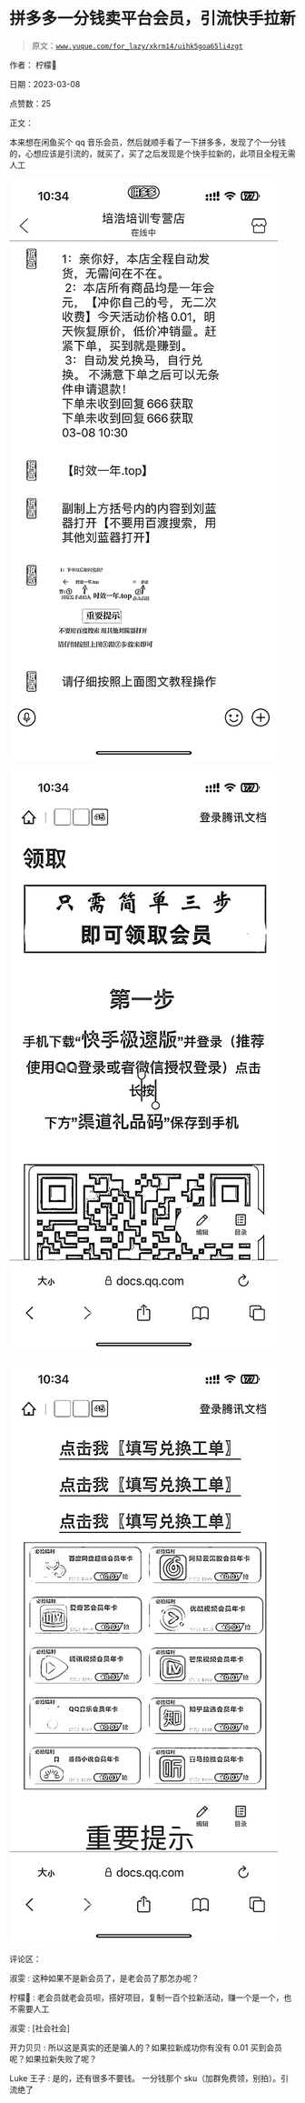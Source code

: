 # 拼多多一分钱卖平台会员，引流快手拉新

> 原文：[`www.yuque.com/for_lazy/xkrm14/uihk5goa65li4zgt`](https://www.yuque.com/for_lazy/xkrm14/uihk5goa65li4zgt)

作者： 柠檬🍋 

日期：2023-03-08 

点赞数：25 

正文： 

本来想在闲鱼买个 qq 音乐会员，然后就顺手看了一下拼多多，发现了个一分钱的，心想应该是引流的，就买了，买了之后发现是个快手拉新的，此项目全程无需人工 

![](img/69538c17031392ad5be92a717183b422.png)  

![](img/eae1d72296103db613d149b215c8ecc0.png)  

![](img/6837ee6bfa1e5192e940ce98fb410408.png)  

评论区： 

淑雯 : 这种如果不是新会员了，是老会员了那怎办呢？ 

柠檬🍋 : 老会员就老会员呗，搭好项目，复制一百个拉新活动，赚一个是一个，也不需要人工 

淑雯 : [社会社会] 

开力贝贝 : 所以这是真实的还是骗人的？如果拉新成功你有没有 0.01 买到会员呢？如果拉新失败了呢？ 

Luke 王子 : 是的，还有很多不要钱。 一分钱那个 sku（加群免费领，别拍）。引流绝了 

